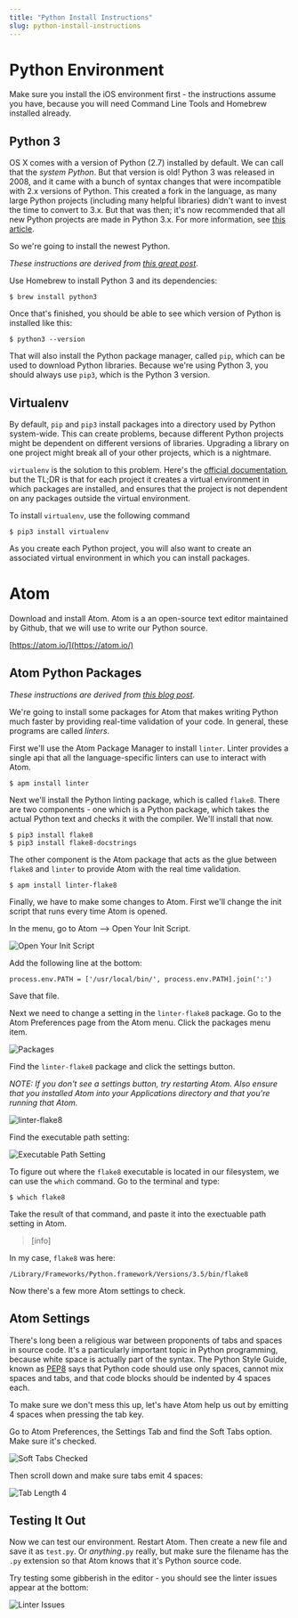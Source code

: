 ```yaml
---
title: "Python Install Instructions"
slug: python-install-instructions
---
```


# Python Environment

Make sure you install the iOS environment first - the instructions assume you have, because you will need Command Line Tools and Homebrew installed already.

## Python 3

OS X comes with a version of Python (2.7) installed by default. We can call that the *system Python*. But that version is old! Python 3 was released in 2008, and it came with a bunch of syntax changes that were incompatible with 2.x versions of Python. This created a fork in the language, as many large Python projects (including many helpful libraries) didn't want to invest the time to convert to 3.x.  But that was then; it's now recommended that all new Python projects are made in Python 3.x. For more information, see [this article](https://wiki.python.org/moin/Python2orPython3).

So we're going to install the newest Python.

*These instructions are derived from [this great post](http://www.marinamele.com/2014/07/install-python3-on-mac-os-x-and-use-virtualenv-and-virtualenvwrapper.html)*.

Use Homebrew to install Python 3 and its dependencies:

	$ brew install python3

Once that's finished, you should be able to see which version of Python is installed like this:

	$ python3 --version

That will also install the Python package manager, called `pip`, which can be used to download Python libraries. Because we're using Python 3, you should always use `pip3`, which is the Python 3 version.

## Virtualenv

By default, `pip` and `pip3` install packages into a directory used by Python system-wide. This can create problems, because different Python projects might be dependent on different versions of libraries. Upgrading a library on one project might break all of your other projects, which is a nightmare.

`virtualenv` is the solution to this problem. Here's the [official documentation](https://virtualenv.pypa.io/en/latest/), but the TL;DR is that for each project it creates a virtual environment in which packages are installed, and ensures that the project is not dependent on any packages outside the virtual environment.

To install `virtualenv`, use the following command

	$ pip3 install virtualenv

As you create each Python project, you will also want to create an associated virtual environment in which you can install packages.

# Atom

Download and install Atom. Atom is a an open-source text editor maintained by Github, that we will use to write our Python source.

[https://atom.io/](https://atom.io/)

## Atom Python Packages

*These instructions are derived from [this blog post](http://www.marinamele.com/install-and-configure-atom-editor-for-python)*.

We're going to install some packages for Atom that makes writing Python much faster by providing real-time validation of your code. In general, these programs are called *linters*.

First we'll use the Atom Package Manager to install `linter`. Linter provides a single api that all the language-specific linters can use to interact with Atom.

	$ apm install linter

Next we'll install the Python linting package, which is called `flake8`. There are two components - one which is a Python package, which takes the actual Python text and checks it with the compiler. We'll install that now.

	$ pip3 install flake8
	$ pip3 install flake8-docstrings

The other component is the Atom package that acts as the glue between `flake8` and `linter` to provide Atom with the real time validation.

	$ apm install linter-flake8

Finally, we have to make some changes to Atom. First we'll change the init script that runs every time Atom is opened.

In the menu, go to Atom --> Open Your Init Script.

![Open Your Init Script](openInitScript.png)

Add the following line at the bottom:

	process.env.PATH = ['/usr/local/bin/', process.env.PATH].join(':')

Save that file.

Next we need to change a setting in the `linter-flake8` package. Go to the Atom Preferences page from the Atom menu. Click the packages menu item.

![Packages](packages.png)

Find the `linter-flake8` package and click the settings button.

*NOTE: If you don't see a settings button, try restarting Atom. Also ensure that you installed Atom into your Applications directory and that you're running that Atom.*

![linter-flake8](linterflake8.png)

Find the executable path setting:

![Executable Path Setting](executablePath.png)

To figure out where the `flake8` executable is located in our filesystem, we can use the `which` command. Go to the terminal and type:

	$ which flake8

Take the result of that command, and paste it into the exectuable path setting in Atom.

> [info]
>
In my case, `flake8` was here:
>
	/Library/Frameworks/Python.framework/Versions/3.5/bin/flake8

Now there's a few more Atom settings to check.

## Atom Settings

There's long been a religious war between proponents of tabs and spaces in source code. It's a particularly important topic in Python programming, because white space is actually part of the syntax. The Python Style Guide, known as [PEP8](https://www.python.org/dev/peps/pep-0008/) says that Python code should use only spaces, cannot mix spaces and tabs, and that code blocks should be indented by 4 spaces each.

To make sure we don't mess this up, let's have Atom help us out by emitting 4 spaces when pressing the tab key.

Go to Atom Preferences, the Settings Tab and find the Soft Tabs option. Make sure it's checked.

![Soft Tabs Checked](softTabs.png)

Then scroll down and make sure tabs emit 4 spaces:

![Tab Length 4](tabsLength.png)

## Testing It Out

Now we can test our environment. Restart Atom. Then create a new file and save it as `test.py`. Or *anything*`.py` really, but make sure the filename has the `.py` extension so that Atom knows that it's Python source code.

Try testing some gibberish in the editor - you should see the linter issues appear at the bottom:

![Linter Issues](linterIssues.png)
